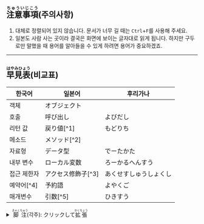 ﻿## <ruby>注意事項<rp> (</rp><rt>ちゅういじこう</rt><rp>) </rp></ruby>(주의사항)

1. 대체로 정렬되어 있지 않습니다. 문서가 너무 길 때는 `Ctrl`+`F`를 사용해 주세요.
2. 일본도 사람 사는 곳이라 결국은 화면에 보이는 글자대로 읽게 됩니다. 하지만 구두로만 말했을 때 용어를 알아들을 수 있게 하려면 용어가 중요하겠죠.

---

## <ruby>早見表<rp> (</rp><rt>はやみひょう</rt><rp>) </rp></ruby>(비교표)

| 한국어 | 일본어 | 후리가나 |
|---|---|---|
| 객체 | オブジェクト | |
| 호출 | 呼び出し | よびだし |
| 리턴 값 | 戻り値[^1] | もどりち |
| 메소드 | メソッド[^2] ||
| 자료형 | データ型 | でーたかた |
| 내부 변수 | ローカル変数 | ろーかるへんすう |
| 접근 제한자 | アクセス修飾子[^3] | あくせすしゅうしょくし |
| 예약어[^4] | 予約語 | よやくご |
| 매개변수 | 引数[^5] | ひきすう |

<details><summary><ruby>脚注<rp> (</rp><rt>きゃくちゅう</rt><rp>) </rp></ruby>(각주): クリックして<ruby>拡張<rp> (</rp><rt>かくちょう</rt><rp>) </rp></ruby></summary>
[^1]: 返り値(かえりち)라고도 부름.
[^2]: 메, 솟, 도 이렇다. 메소-도 같은 게 아님에 주의. Java 외부에서는 함수(関数; かんすう)라는 말도 사용한다.
[^3]: 액세스(접근) 수식자라는 뜻.
[^4]: 키워드(keyword; キーワード)라고도 한다.
[^5]: パラメータ(패러미터)라는 표현을 사용하기도 한다. *무언가 차이가 있는 느낌이지만 이해가 되진 않았습니다.*
